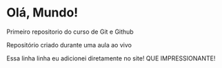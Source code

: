 # Olá, Mundo!
 Primeiro repositorio do curso de Git e Github

Repositório criado durante uma aula ao vivo

Essa linha linha eu adicionei diretamente no site! QUE IMPRESSIONANTE!

